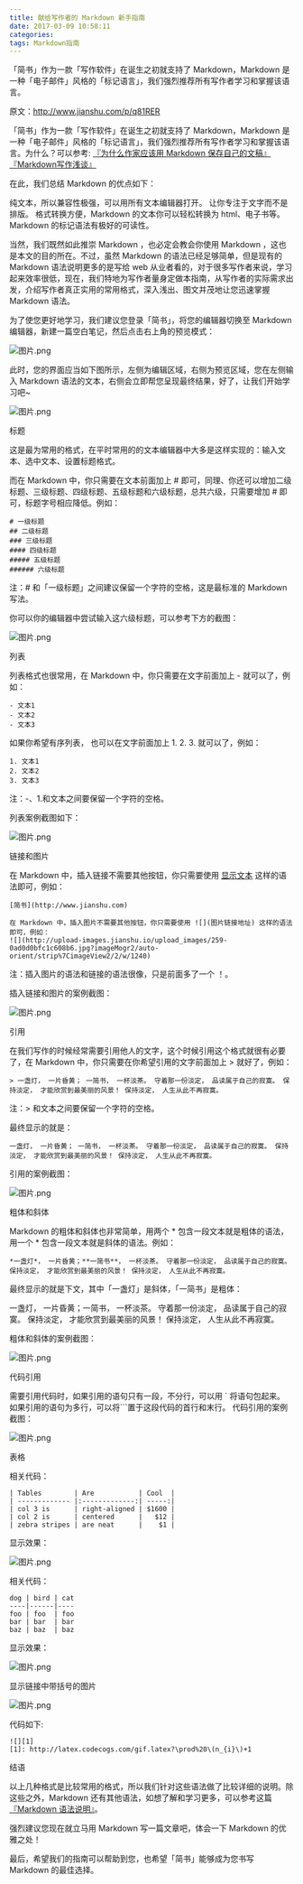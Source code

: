 ```yaml
---
title: 献给写作者的 Markdown 新手指南
date: 2017-03-09 10:58:11
categories:
tags: Markdown指南
---
```

「简书」作为一款「写作软件」在诞生之初就支持了 Markdown，Markdown 是一种「电子邮件」风格的「标记语言」，我们强烈推荐所有写作者学习和掌握该语言。
<!-- more -->
原文：http://www.jianshu.com/p/q81RER

「简书」作为一款「写作软件」在诞生之初就支持了 Markdown，Markdown 是一种「电子邮件」风格的「标记语言」，我们强烈推荐所有写作者学习和掌握该语言。为什么？可以参考:
[『为什么作家应该用 Markdown 保存自己的文稿』](http://www.jianshu.com/p/qqGjLN)
[『Markdown写作浅谈』](http://www.jianshu.com/p/PpDNMG)

在此，我们总结 Markdown 的优点如下：

纯文本，所以兼容性极强，可以用所有文本编辑器打开。
    让你专注于文字而不是排版。
    格式转换方便，Markdown 的文本你可以轻松转换为 html、电子书等。
    Markdown 的标记语法有极好的可读性。

当然，我们既然如此推崇 Markdown ，也必定会教会你使用 Markdown ，这也是本文的目的所在。不过，虽然 Markdown 的语法已经足够简单，但是现有的 Markdown 语法说明更多的是写给 web 从业者看的，对于很多写作者来说，学习起来效率很低，现在，我们特地为写作者量身定做本指南，从写作者的实际需求出发，介绍写作者真正实用的常用格式，深入浅出、图文并茂地让您迅速掌握 Markdown 语法。

为了使您更好地学习，我们建议您登录「简书」，将您的编辑器切换至 Markdown 编辑器，新建一篇空白笔记，然后点击右上角的预览模式：


![图片.png](http://upload-images.jianshu.io/upload_images/977602-50ab40a1a65d0e47.png?imageMogr2/auto-orient/strip%7CimageView2/2/w/1240)

此时，您的界面应当如下图所示，左侧为编辑区域，右侧为预览区域，您在左侧输入 Markdown 语法的文本，右侧会立即帮您呈现最终结果，好了，让我们开始学习吧~

![图片.png](http://upload-images.jianshu.io/upload_images/977602-1a82729699b6fcc3.png?imageMogr2/auto-orient/strip%7CimageView2/2/w/1240)

标题

这是最为常用的格式，在平时常用的的文本编辑器中大多是这样实现的：输入文本、选中文本、设置标题格式。

而在 Markdown 中，你只需要在文本前面加上 # 即可，同理、你还可以增加二级标题、三级标题、四级标题、五级标题和六级标题，总共六级，只需要增加 # 即可，标题字号相应降低。例如：

~~~
# 一级标题
## 二级标题
### 三级标题
#### 四级标题
##### 五级标题
###### 六级标题
~~~

注：# 和「一级标题」之间建议保留一个字符的空格，这是最标准的 Markdown 写法。

你可以你的编辑器中尝试输入这六级标题，可以参考下方的截图：

![图片.png](http://upload-images.jianshu.io/upload_images/977602-3fa79e751b1af38f.png?imageMogr2/auto-orient/strip%7CimageView2/2/w/1240)

列表

列表格式也很常用，在 Markdown 中，你只需要在文字前面加上 - 就可以了，例如：
~~~
- 文本1
- 文本2
- 文本3
~~~
如果你希望有序列表，
也可以在文字前面加上 1. 2. 3. 就可以了，例如：
~~~
1. 文本1
2. 文本2
3. 文本3
~~~
注：-、1.和文本之间要保留一个字符的空格。

列表案例截图如下：

![图片.png](http://upload-images.jianshu.io/upload_images/977602-007913b4f05f99c8.png?imageMogr2/auto-orient/strip%7CimageView2/2/w/1240)

 链接和图片

在 Markdown 中，插入链接不需要其他按钮，你只需要使用 [显示文本](链接地址) 这样的语法即可，例如：

~~~
[简书](http://www.jianshu.com)
~~~

~~~
在 Markdown 中，插入图片不需要其他按钮，你只需要使用 ![](图片链接地址) 这样的语法即可，例如：
![](http://upload-images.jianshu.io/upload_images/259-0ad0d0bfc1c608b6.jpg?imageMogr2/auto-orient/strip%7CimageView2/2/w/1240)
~~~
注：插入图片的语法和链接的语法很像，只是前面多了一个 ！。

插入链接和图片的案例截图：

![图片.png](http://upload-images.jianshu.io/upload_images/977602-f3acdf5be151b64c.png?imageMogr2/auto-orient/strip%7CimageView2/2/w/1240)

引用

在我们写作的时候经常需要引用他人的文字，这个时候引用这个格式就很有必要了，在 Markdown 中，你只需要在你希望引用的文字前面加上 > 就好了，例如：
~~~
> 一盏灯， 一片昏黄； 一简书， 一杯淡茶。 守着那一份淡定， 品读属于自己的寂寞。 保持淡定， 才能欣赏到最美丽的风景！ 保持淡定， 人生从此不再寂寞。
~~~
注：> 和文本之间要保留一个字符的空格。

最终显示的就是：
~~~
一盏灯， 一片昏黄； 一简书， 一杯淡茶。 守着那一份淡定， 品读属于自己的寂寞。 保持淡定， 才能欣赏到最美丽的风景！ 保持淡定， 人生从此不再寂寞。
~~~
引用的案例截图：

![图片.png](http://upload-images.jianshu.io/upload_images/977602-04cdcb5a3deab765.png?imageMogr2/auto-orient/strip%7CimageView2/2/w/1240)

粗体和斜体

Markdown 的粗体和斜体也非常简单，用两个 * 包含一段文本就是粗体的语法，用一个 * 包含一段文本就是斜体的语法。例如：
~~~
*一盏灯*， 一片昏黄；**一简书**， 一杯淡茶。 守着那一份淡定， 品读属于自己的寂寞。 保持淡定， 才能欣赏到最美丽的风景！ 保持淡定， 人生从此不再寂寞。
~~~
最终显示的就是下文，其中「一盏灯」是斜体，「一简书」是粗体：

一盏灯， 一片昏黄；一简书， 一杯淡茶。 守着那一份淡定， 品读属于自己的寂寞。 保持淡定， 才能欣赏到最美丽的风景！ 保持淡定， 人生从此不再寂寞。

粗体和斜体的案例截图：

![图片.png](http://upload-images.jianshu.io/upload_images/977602-6c1385faa8fd93cb.png?imageMogr2/auto-orient/strip%7CimageView2/2/w/1240)

代码引用

需要引用代码时，如果引用的语句只有一段，不分行，可以用 ` 将语句包起来。
如果引用的语句为多行，可以将```置于这段代码的首行和末行。
代码引用的案例截图：

![图片.png](http://upload-images.jianshu.io/upload_images/977602-49a13931a5fdc1e4.png?imageMogr2/auto-orient/strip%7CimageView2/2/w/1240)

表格

相关代码：
~~~
| Tables        | Are           | Cool  |
| ------------- |:-------------:| -----:|
| col 3 is      | right-aligned | $1600 |
| col 2 is      | centered      |   $12 |
| zebra stripes | are neat      |    $1 |
~~~
显示效果：

![图片.png](http://upload-images.jianshu.io/upload_images/977602-98acf30ff919acec.png?imageMogr2/auto-orient/strip%7CimageView2/2/w/1240)

相关代码：
~~~
dog | bird | cat
----|------|----
foo | foo  | foo
bar | bar  | bar
baz | baz  | baz
~~~
显示效果：

![图片.png](http://upload-images.jianshu.io/upload_images/977602-016b795cfa6e20ab.png?imageMogr2/auto-orient/strip%7CimageView2/2/w/1240)

显示链接中带括号的图片

![图片.png](http://upload-images.jianshu.io/upload_images/977602-79dc99251cb72f9e.png?imageMogr2/auto-orient/strip%7CimageView2/2/w/1240)

代码如下:
~~~
![][1]
[1]: http://latex.codecogs.com/gif.latex?\prod%20\(n_{i}\)+1
~~~

结语

以上几种格式是比较常用的格式，所以我们针对这些语法做了比较详细的说明。除这些之外，Markdown 还有其他语法，如想了解和学习更多，可以参考这篇[『Markdown 语法说明』](http://wowubuntu.com/markdown/)。

强烈建议您现在就立马用 Markdown 写一篇文章吧，体会一下 Markdown 的优雅之处！

最后，希望我们的指南可以帮助到您，也希望「简书」能够成为您书写 Markdown 的最佳选择。


